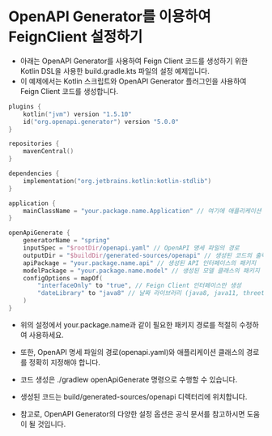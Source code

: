# OpenAPI Generator를 이용하여 FeignClient 설정하기 


- 아래는 OpenAPI Generator를 사용하여 Feign Client 코드를 생성하기 위한 Kotlin DSL을 사용한 build.gradle.kts 파일의 설정 예제입니다. 
- 이 예제에서는 Kotlin 스크립트와 OpenAPI Generator 플러그인을 사용하여 Feign Client 코드를 생성합니다.

```kotlin
plugins {
    kotlin("jvm") version "1.5.10"
    id("org.openapi.generator") version "5.0.0"
}

repositories {
    mavenCentral()
}

dependencies {
    implementation("org.jetbrains.kotlin:kotlin-stdlib")
}

application {
    mainClassName = "your.package.name.Application" // 여기에 애플리케이션 클래스 경로를 지정
}

openApiGenerate {
    generatorName = "spring"
    inputSpec = "$rootDir/openapi.yaml" // OpenAPI 명세 파일의 경로
    outputDir = "$buildDir/generated-sources/openapi" // 생성된 코드의 출력 경로
    apiPackage = "your.package.name.api" // 생성된 API 인터페이스의 패키지
    modelPackage = "your.package.name.model" // 생성된 모델 클래스의 패키지
    configOptions = mapOf(
        "interfaceOnly" to "true", // Feign Client 인터페이스만 생성
        "dateLibrary" to "java8" // 날짜 라이브러리 (java8, java11, threetenbp 등)
    )
}
```

- 위의 설정에서 your.package.name과 같이 필요한 패키지 경로를 적절히 수정하여 사용하세요. 
- 또한, OpenAPI 명세 파일의 경로(openapi.yaml)와 애플리케이션 클래스의 경로를 정확히 지정해야 합니다. 
- 코드 생성은 ./gradlew openApiGenerate 명령으로 수행할 수 있습니다. 
- 생성된 코드는 build/generated-sources/openapi 디렉터리에 위치합니다.

- 참고로, OpenAPI Generator의 다양한 설정 옵션은 공식 문서를 참고하시면 도움이 될 것입니다.